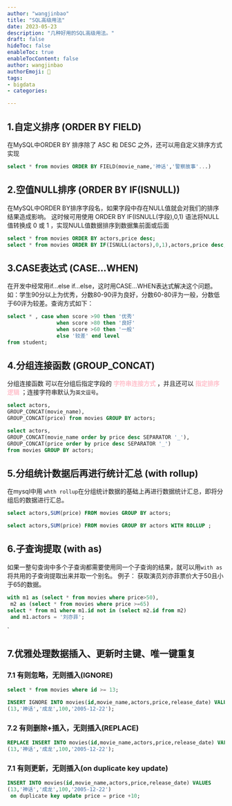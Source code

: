 ```yaml
---
author: "wangjinbao"
title: "SQL高级用法"
date: 2023-05-23
description: "几种好用的SQL高级用法。"
draft: false
hideToc: false
enableToc: true
enableTocContent: false
author: wangjinbao
authorEmoji: 👻
tags:
- bigdata
- categories:

---
```


## 1.自定义排序 (ORDER BY FIELD)
在MySQL中ORDER BY 排序除了 ASC 和 DESC 之外，还可以用自定义排序方式实现

```SQL
select * from movies ORDER BY FIELD(movie_name,'神话','警察故事'...)
```

## 2.空值NULL排序 (ORDER BY IF(ISNULL))
在MySQL中ORDER BY排序字段名，如果字段中存在NULL值就会对我们的排序结果造成影响。
这时候可用使用 ORDER BY IF(ISNULL(字段),0,1) 语法将NULL值转换成 0 或 1 ，实现NULL值数据排序到数据集前面或后面
```SQL
select * from movies ORDER BY actors,price desc;
select * from movies ORDER BY IF(ISNULL(actors),0,1),actors,price desc;
```

## 3.CASE表达式 (CASE...WHEN)
在开发中经常用if...else if...else，这时用CASE...WHEN表达式解决这个问题。
如：学生90分以上为优秀，分数80-90评为良好，分数60-80评为一般，分数低于60评为较差。查询方式如下：
```SQL
select * , case when score >90 then '优秀'
                when score >80 then '良好' 
                when score >60 then '一般'
                else '较差' end level
from student;
```

## 4.分组连接函数 (GROUP_CONCAT)
分组连接函数 可以在分组后指定字段的 <b><font color="pink">字符串连接方式</font></b> ，并且还可以 <b><font color="pink">指定排序逻辑</font></b> ；连接字符串默认为`英文逗号`。
```SQL
select actors,
GROUP_CONCAT(movie_name),
GROUP_CONCAT(price) from movies GROUP BY actors;

select actors,
GROUP_CONCAT(movie_name order by price desc SEPARATOR '_'),
GROUP_CONCAT(price order by price desc SEPARATOR '_') 
from movies GROUP BY actors;
```

## 5.分组统计数据后再进行统计汇总 (with rollup)

在mysql中用 `whth rollup`在分组统计数据的基础上再进行数据统计汇总，即将分组后的数据进行汇总。
```SQL
select actors,SUM(price) FROM movies GROUP BY actors;

select actors,SUM(price) FROM movies GROUP BY actors WITH ROLLUP ;
```

## 6.子查询提取 (with as)

如果一整句查询中多个子查询都需要使用同一个子查询的结果，就可以用`with as` 将共用的子查询提取出来并取一个别名。
例子：
获取演员刘亦菲票价大于50且小于65的数据。
```SQL
with m1 as (select * from movies where price>50),
 m2 as (select * from movies where price >=65)
select * from m1 where m1.id not in (select m2.id from m2)
 and m1.actors = '刘亦菲';
```
`
## 7.优雅处理数据插入、更新时主键、唯一键重复 
### 7.1 有则忽略，无则插入(IGNORE)
```SQL
select * from movies where id >= 13;

INSERT IGNORE INTO movies(id,movie_name,actors,price,release_date) VALUES
(13,'神话','成龙',100,'2005-12-22');
```
### 7.2 有则删除+插入，无则插入(REPLACE)
```SQL
REPLACE INSERT INTO movies(id,movie_name,actors,price,release_date) VALUES
(13,'神话','成龙',100,'2005-12-22');
```
### 7.1 有则更新，无则插入(on duplicate key update)
```SQL
INSERT INTO movies(id,movie_name,actors,price,release_date) VALUES
(13,'神话','成龙',100,'2005-12-22')
 on duplicate key update price = price +10;
```


